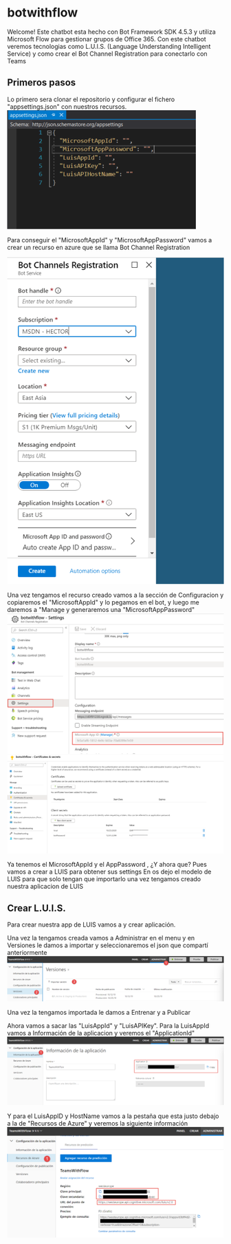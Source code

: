 # botwithflow

Welcome! 
Este chatbot esta hecho con Bot Framework SDK 4.5.3 y utiliza Microsoft Flow para gestionar grupos de Office 365. Con este chatbot veremos
tecnologias como L.U.I.S. (Language Understanding Intelligent Service) y como crear el Bot Channel Registration para conectarlo con Teams

## Primeros pasos

Lo primero sera clonar el repositorio y configurar el fichero "appsettings.json" con nuestros recursos.
![](https://github.com/hectorgd/botwithflow/blob/master/BotWithFlow/images/appsettings.PNG)

Para conseguir el "MicrosoftAppId" y "MicrosoftAppPassword" vamos a crear un recurso en azure que se llama Bot Channel Registration

![](https://raw.githubusercontent.com/hectorgd/botwithflow/775e45442199b2353cee4e2434314da03400e0dd/BotWithFlow/images/channelcreation.PNG)

Una vez tengamos el recurso creado vamos a la sección de Configuracion y copiaremos el "MicrosoftAppId" y lo pegamos en el bot, y luego me daremos
a "Manage y generaremos una "MicrosoftAppPassword"
![](https://github.com/hectorgd/botwithflow/blob/master/BotWithFlow/images/appid.png)
![](https://github.com/hectorgd/botwithflow/blob/master/BotWithFlow/images/apppassword.PNG)

Ya tenemos el MicrosoftAppId y el AppPassword , ¿Y ahora que? Pues vamos a crear a LUIS para obtener sus settings 
En [](https://github.com/hectorgd/botwithflow/blob/master/BotWithFlow/Luis/LuisWithFlow-v1.json) os dejo el modelo de LUIS para que 
solo tengan que importarlo una vez tengamos creado nuestra aplicacion de LUIS

## Crear L.U.I.S.

Para crear nuestra app de LUIS vamos a [](https://eu.luis.ai/home) y crear aplicación.

Una vez la tengamos creada vamos a Administrar en el menu y en Versiones le damos a importar y seleccionaremos el json que compartí anteriormente
![](https://github.com/hectorgd/botwithflow/blob/master/BotWithFlow/images/importLUIS.png)

Una vez la tengamos importada le damos a Entrenar y a Publicar

Ahora vamos a sacar las "LuisAppId" y "LuisAPIKey".
Para la LuisAppId vamos a Información de la aplicacion y veremos el "ApplicationId"
![](https://github.com/hectorgd/botwithflow/blob/master/BotWithFlow/images/luisid.png)

Y para el LuisAppID y HostName vamos a la pestaña que esta justo debajo a la de "Recursos de Azure" y veremos la siguiente información 
![](https://github.com/hectorgd/botwithflow/blob/master/BotWithFlow/images/luisapppassword.png)
